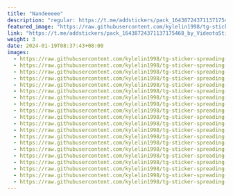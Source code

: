 ```yaml
---
title: "Nandeeeee"
description: "regular: https://t.me/addstickers/pack_16438724371137175468_by_VideotoStickerBot"
featured_image: "https://raw.githubusercontent.com/kylelin1998/tg-sticker-spreading-worldwide-images/main/img/d2a6e457-dfba-4def-aa47-7754663d8b8a.jpg"
link: "https://t.me/addstickers/pack_16438724371137175468_by_VideotoStickerBot"
weight: 3
date: 2024-01-19T08:37:43+08:00
images:
  - https://raw.githubusercontent.com/kylelin1998/tg-sticker-spreading-worldwide-images/main/img/d2a6e457-dfba-4def-aa47-7754663d8b8a.jpg
  - https://raw.githubusercontent.com/kylelin1998/tg-sticker-spreading-worldwide-images/main/img/7c782ad5-e83a-486a-a5c7-342623f07798.jpg
  - https://raw.githubusercontent.com/kylelin1998/tg-sticker-spreading-worldwide-images/main/img/ee7f7037-432e-45d7-b557-86d7bc1861f8.jpg
  - https://raw.githubusercontent.com/kylelin1998/tg-sticker-spreading-worldwide-images/main/img/18c05907-0990-4561-8b7c-59c6353d968d.jpg
  - https://raw.githubusercontent.com/kylelin1998/tg-sticker-spreading-worldwide-images/main/img/dbdbbe0e-db02-4648-be4e-cfed91c7a4cc.jpg
  - https://raw.githubusercontent.com/kylelin1998/tg-sticker-spreading-worldwide-images/main/img/8fd68773-01a6-4161-b76b-001e87b3733a.jpg
  - https://raw.githubusercontent.com/kylelin1998/tg-sticker-spreading-worldwide-images/main/img/6d0a3b13-2020-4d2e-a388-62a5b38809e6.jpg
  - https://raw.githubusercontent.com/kylelin1998/tg-sticker-spreading-worldwide-images/main/img/7f668cc7-c085-40bb-8fe6-c61b8625a0c6.jpg
  - https://raw.githubusercontent.com/kylelin1998/tg-sticker-spreading-worldwide-images/main/img/93d0e861-8f3b-4740-ae86-e843f23a089e.jpg
  - https://raw.githubusercontent.com/kylelin1998/tg-sticker-spreading-worldwide-images/main/img/1fe7d844-c6a2-4447-b4d3-c5d4ed078baf.jpg
  - https://raw.githubusercontent.com/kylelin1998/tg-sticker-spreading-worldwide-images/main/img/3da67175-57cc-4fdd-b6f6-bea4661ea707.jpg
  - https://raw.githubusercontent.com/kylelin1998/tg-sticker-spreading-worldwide-images/main/img/913fd72e-719b-4510-8b56-ed4dc69e3d3a.jpg
  - https://raw.githubusercontent.com/kylelin1998/tg-sticker-spreading-worldwide-images/main/img/3d72513a-64ee-4284-bc88-ec829afdfe60.jpg
  - https://raw.githubusercontent.com/kylelin1998/tg-sticker-spreading-worldwide-images/main/img/b522d8a0-ce35-4735-9748-af387bf4afb7.jpg
  - https://raw.githubusercontent.com/kylelin1998/tg-sticker-spreading-worldwide-images/main/img/b8fd0564-0d1f-4b6a-b2ee-8d7740f9431b.jpg
  - https://raw.githubusercontent.com/kylelin1998/tg-sticker-spreading-worldwide-images/main/img/db1989cc-8545-4e25-9212-cdda5f74018a.jpg
  - https://raw.githubusercontent.com/kylelin1998/tg-sticker-spreading-worldwide-images/main/img/85f68566-7235-4f37-9d40-d1e08fa02488.jpg
  - https://raw.githubusercontent.com/kylelin1998/tg-sticker-spreading-worldwide-images/main/img/6823c56f-5dc5-49a0-b86a-9cae19553f6a.jpg
  - https://raw.githubusercontent.com/kylelin1998/tg-sticker-spreading-worldwide-images/main/img/2da347fc-5275-4e48-accb-b272385191cc.jpg
  - https://raw.githubusercontent.com/kylelin1998/tg-sticker-spreading-worldwide-images/main/img/593b4257-8c80-4320-9c89-486ce17564ff.jpg
---
```

